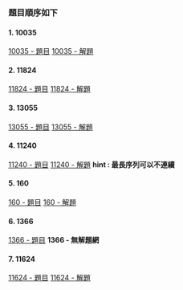 
### 題目順序如下

#### 1. 10035
[10035 - 題目](https://cpe.cse.nsysu.edu.tw/cpe/file/attendance/problemPdf/10035.pdf)
[10035 - 解題](https://zerojudge.tw/ShowProblem?problemid=c014)


#### 2. 11824
[11824 - 題目](https://cpe.cse.nsysu.edu.tw/cpe/file/attendance/problemPdf/11824.pdf)
[11824 - 解題](https://zerojudge.tw/ShowProblem?problemid=j038)


#### 3. 13055
[13055 - 題目](https://cpe.cse.nsysu.edu.tw/cpe/file/attendance/problemPdf/13055.pdf)
[13055 - 解題](https://zerojudge.tw/ShowProblem?problemid=k202)


#### 4. 11240
[11240 - 題目](https://cpe.cse.nsysu.edu.tw/cpe/file/attendance/problemPdf/11240.pdf)
[11240 - 解題](https://zerojudge.tw/ShowProblem?problemid=k217)
**hint : 最長序列可以不連續**


#### 5. 160
[160 - 題目](https://cpe.cse.nsysu.edu.tw/cpe/file/attendance/problemPdf/160.pdf)
[160 - 解題](https://zerojudge.tw/ShowProblem?problemid=k217)


#### 6. 1366
[1366 - 題目](https://cpe.cse.nsysu.edu.tw/cpe/file/attendance/problemPdf/1366.pdf)
**1366 - 無解題網**


#### 7. 11624
[11624 - 題目](https://hackmd.io/UKtO2d5OQUKmf1BmRnk5nw?view#httpszerojudgetwShowProblemproblemidd131)
[11624 - 解題](https://zerojudge.tw/ShowProblem?problemid=e699)














